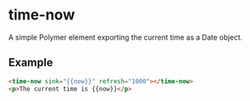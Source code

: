 time-now
========

A simple Polymer element exporting the current time as a Date object.

## Example

``` html
<time-now sink="{{now}}" refresh="1000"></time-now>
<p>The current time is {{now}}</p>
```
